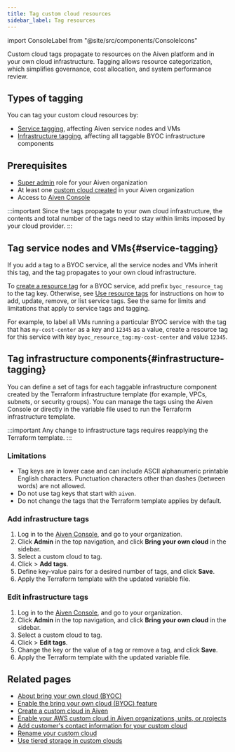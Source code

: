 ```yaml
---
title: Tag custom cloud resources
sidebar_label: Tag resources
---
```


import ConsoleLabel from "@site/src/components/ConsoleIcons"

Custom cloud tags propagate to resources on the Aiven platform and in your own cloud infrastructure. Tagging allows resource categorization, which simplifies governance, cost allocation, and system performance review.

## Types of tagging

You can tag your custom cloud resources by:

- [Service tagging](#service-tagging), affecting Aiven service nodes and VMs
- [Infrastructure tagging](#infrastructure-tagging), affecting all taggable BYOC infrastructure
  components

## Prerequisites

-   [Super admin](/docs/platform/howto/make-super-admin) role for your Aiven organization
-   At least one
    [custom cloud created](/docs/platform/howto/byoc/create-custom-cloud) in your Aiven
    organization
-   Access to [Aiven Console](https://console.aiven.io/)

:::important
Since the tags propagate to your own cloud infrastructure, the contents and total number
of the tags need to stay within limits imposed by your cloud provider.
:::

## Tag service nodes and VMs{#service-tagging}

If you add a tag to a BYOC service, all the service nodes and VMs inherit this tag, and
the tag propagates to your own cloud infrastructure.

To [create a resource tag](/docs/platform/howto/tag-resources) for a BYOC service,
add prefix `byoc_resource_tag` to the tag key. Otherwise, see
[Use resource tags](/docs/platform/howto/tag-resources) for instructions on how to add,
update, remove, or list service tags. See the same for limits and limitations that apply
to service tags and tagging.

For example, to label all VMs running a particular BYOC service with the tag that has
`my-cost-center` as a key and `12345` as a value, create a resource tag for this service
with key `byoc_resource_tag:my-cost-center` and value `12345`.

## Tag infrastructure components{#infrastructure-tagging}

You can define a set of tags for each taggable infrastructure component created by the
Terraform infrastructure template (for example, VPCs, subnets, or security groups). You
can manage the tags using the Aiven Console or directly in the variable file used to run
the Terraform infrastructure template.

:::important
Any change to infrastructure tags requires reapplying the Terraform template.
:::

### Limitations

- Tag keys are in lower case and can include ASCII alphanumeric printable English
  characters. Punctuation characters other than dashes (between words) are not allowed.
- Do not use tag keys that start with `aiven`.
- Do not change the tags that the Terraform template applies by default.

### Add infrastructure tags

1. Log in to the [Aiven Console](https://console.aiven.io/), and go to your organization.
1. Click **Admin** in the top navigation, and click **Bring your own cloud** in the sidebar.
1. Select a custom cloud to tag.
1. Click <ConsoleLabel name="actions"/> > **Add tags**.
1. Define key-value pairs for a desired number of tags, and click **Save**.
1. Apply the Terraform template with the updated variable file.

### Edit infrastructure tags

1. Log in to the [Aiven Console](https://console.aiven.io/), and go to your organization.
1. Click **Admin** in the top navigation, and click **Bring your own cloud** in the sidebar.
1. Select a custom cloud to tag.
1. Click <ConsoleLabel name="actions"/> > **Edit tags**.
1. Change the key or the value of a tag or remove a tag, and click **Save**.
1. Apply the Terraform template with the updated variable file.

## Related pages

-   [About bring your own cloud (BYOC)](/docs/platform/concepts/byoc)
-   [Enable the bring your own cloud (BYOC) feature](/docs/platform/howto/byoc/enable-byoc)
-   [Create a custom cloud in Aiven](/docs/platform/howto/byoc/create-custom-cloud)
-   [Enable your AWS custom cloud in Aiven organizations, units, or projects](/docs/platform/howto/byoc/assign-project-custom-cloud)
-   [Add customer's contact information for your custom cloud](/docs/platform/howto/byoc/add-customer-info-custom-cloud)
-   [Rename your custom cloud](/docs/platform/howto/byoc/rename-custom-cloud)
-   [Use tiered storage in custom clouds](/docs/platform/howto/byoc/use-byoc-tiered-storage)
